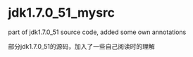 jdk1.7.0_51_mysrc
=================

part of jdk1.7.0_51 source code, added some own annotations

部分jdk1.7.0_51的源码，加入了一些自己阅读时的理解
